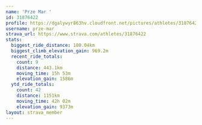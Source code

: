 ```yaml
---
name: 'Prze Mar '
id: 31876422
profile: https://dgalywyr863hv.cloudfront.net/pictures/athletes/31876422/22548952/6/large.jpg
username: prze-mar
strava_url: https://www.strava.com/athletes/31876422
stats:
  biggest_ride_distance: 180.04km
  biggest_climb_elevation_gain: 969.2m
  recent_ride_totals:
    count: 9
    distance: 443.1km
    moving_time: 15h 53m
    elevation_gain: 1586m
  ytd_ride_totals:
    count: 42
    distance: 1151km
    moving_time: 42h 02m
    elevation_gain: 9373m
layout: strava_member
--- 
```

